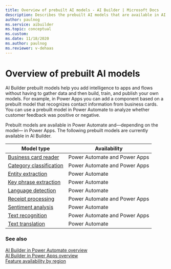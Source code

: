 ```yaml
---
title: Overview of prebuilt AI models - AI Builder | Microsoft Docs
description: Describes the prebuilt AI models that are available in AI Builder.
author: paulnog
ms.service: aibuilder
ms.topic: conceptual
ms.custom: 
ms.date: 11/18/2020
ms.author: paulnog
ms.reviewer: v-dehaas
---
```


# Overview of prebuilt AI models

AI Builder prebuilt models help you add intelligence to apps and flows without having to gather data and then build, train, and publish your own models. For example, in Power Apps you can add a component based on a prebuilt model that recognizes contact information from business cards. You can use a prebuilt model in Power Automate to analyze whether customer feedback was positive or negative.

Prebuilt models are available in Power Automate and&mdash;depending on the model&mdash; in Power Apps. The following prebuilt models are currently available in AI Builder.

|   Model type  | Availability  |
| -------- | --------- |
| [Business card reader](prebuilt-business-card.md)   |   Power Automate and Power Apps     |
| [Category classification](prebuilt-category-classification.md) | Power Automate and Power Apps |
| [Entity extraction](prebuilt-entity-extraction.md)    |    Power Automate    |
|[Key phrase extraction](prebuilt-key-phrase.md)  |    Power Automate    |
|[Language detection](prebuilt-language-detection.md)  |    Power Automate    |
|[Receipt processing](prebuilt-receipt-processing.md)   |   Power Automate and Power Apps     |
|[Sentiment analysis ](prebuilt-sentiment-analysis.md)    |    Power Automate    |
|[Text recognition ](prebuilt-text-recognition.md)    |    Power Automate and Power Apps     |
|[Text translation ](prebuilt-text-translation.md)    |    Power Automate    |

### See also

[AI Builder in Power Automate overview](use-in-flow-overview.md)  
[AI Builder in Power Apps overview](use-in-powerapps-overview.md)  
[Feature availability by region](availability-region.md)
